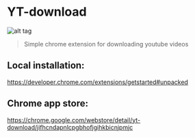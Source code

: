 # YT-download
![alt tag](https://raw.github.com/spawnius/YT-download/master/icons/icon128.png)
> Simple chrome extension for downloading youtube videos

## Local installation: 
https://developer.chrome.com/extensions/getstarted#unpacked

## Chrome app store:
https://chrome.google.com/webstore/detail/yt-download/jifhcndapnlcpgbhofjgihkbicnjpmjc